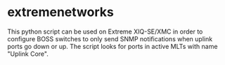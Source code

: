 # extremenetworks
This python script can be used on Extreme XIQ-SE/XMC in order to configure BOSS switches to only send SNMP notifications when uplink ports go down or up.
The script looks for ports in active MLTs with name "Uplink Core".
